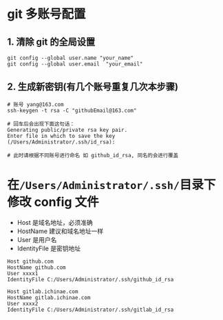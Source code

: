 # git 多账号配置

## 1. 清除 git 的全局设置

```shell
git config --global user.name "your_name"
git config --global user.email  "your_email"
```

## 2. 生成新密钥(有几个账号重复几次本步骤)

```shell
# 账号 yang@163.com
ssh-keygen -t rsa -C "githubEmail@163.com"

# 回车后会出现下面这句话：
Generating public/private rsa key pair.
Enter file in which to save the key (/Users/Administrator/.ssh/id_rsa):

# 此时请根据不同账号进行命名 如 github_id_rsa, 同名的会进行覆盖
```

# 在`/Users/Administrator/.ssh/`目录下修改 config 文件

- Host 是域名地址，必须准确
- HostName 建议和域名地址一样
- User 是用户名
- IdentityFile 是密钥地址

```
Host github.com
HostName github.com
User xxxx1
IdentityFile C:/Users/Administrator/.ssh/github_id_rsa

Host gitlab.ichinae.com
HostName gitlab.ichinae.com
User xxxx2
IdentityFile C:/Users/Administrator/.ssh/gitlab_id_rsa
```
